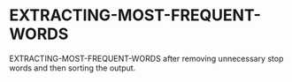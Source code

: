 # EXTRACTING-MOST-FREQUENT-WORDS
EXTRACTING-MOST-FREQUENT-WORDS after removing unnecessary stop words and then sorting the output.
